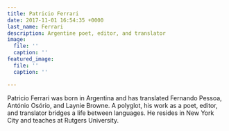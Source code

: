 ```yaml
---
title: Patricio Ferrari
date: 2017-11-01 16:54:35 +0000
last_name: Ferrari
description: Argentine poet, editor, and translator
image:
  file: ''
  caption: ''
featured_image:
  file: ''
  caption: ''

---
```

Patricio Ferrari was born in Argentina and has translated Fernando Pessoa, António Osório, and Laynie Browne. A polyglot, his work as a poet, editor, and translator bridges a life between languages. He resides in New York City and teaches at Rutgers University.